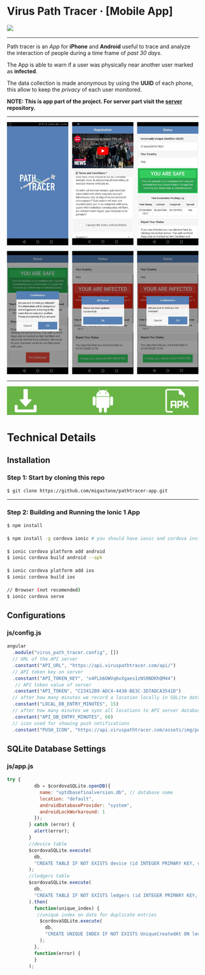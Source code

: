 Virus Path Tracer &middot; [Mobile App]
===========================================================================

[![](https://d1aettbyeyfilo.cloudfront.net/migastone/3216354_1548953319823Logo_Migastone_blue400px.png)](https://www.migastone.com/)

-------------------------------------------------------------------------------
Path tracer is an *App* for **iPhone** and **Android** useful to trace and analyze the interaction of people during a time frame of *past 30 days*.

The App is able to warn if a user was physically near another user marked as **infected**.

The data collection is made anonymous by using the **UUID** of each phone, this allow to keep the *privacy* of each user monitored.

**NOTE: This is app part of the project. For server part visit the [server](https://github.com/migastone/pathtracer-server "server") repository.**

----------------------------------------------------------------------------
[![Download Android APK](https://github.com/migastone/pathtracer-app/raw/master/docs_images/app_poster.png)](https://github.com/migastone/pathtracer-app/raw/master/platforms/android/app/build/outputs/apk/debug/app-debug.apk)

----------------------------------------------------------------------------
[![Download Android APK](https://github.com/migastone/pathtracer-app/raw/master/docs_images/android_download_poster.png)](https://github.com/migastone/pathtracer-app/raw/master/platforms/android/app/build/outputs/apk/debug/app-debug.apk)

Technical Details
===========================================================================

## Installation

### Step 1: Start by cloning this repo

```bash
$ git clone https://github.com/migastone/pathtracer-app.git
```

----------------------------------------------------------------------------

### Step 2:  Building and Running the Ionic 1 App

```bash
$ npm install

$ npm install -g cordova ionic # you should have ionic and cordova installed

$ ionic cordova platform add android
$ ionic cordova build android --apk

$ ionic cordova platform add ios
$ ionic cordova build ios

// Browser (not recomended)
$ ionic cordova serve  
```

## Configurations

### js/config.js

```Javascript
angular
  .module("virus_path_tracer.config", [])
  // URL of the API server
  .constant("API_URL", "https://api.viruspathtracer.com/api/") 
  // API token key on server
  .constant("API_TOKEN_KEY", "o4FLb6OWVq6vXgaes1zNS0NDKhQM44") 
   // API token value of server
  .constant("API_TOKEN", "C23412B9-ADC4-4438-BE3C-3D7ADCA3541D")
  // after how many minutes we record a location locally in SQLite database (if there is a location)
  .constant("LOCAL_DB_ENTRY_MINUTES", 15) 
  // after how many minutes we sync all locations to API server database (if there is a location)
  .constant("API_DB_ENTRY_MINUTES", 60)
  // icon used for showing push notifications
  .constant("PUSH_ICON", "https://api.viruspathtracer.com/assets/img/push_icon.png");
```
## SQLite Database Settings

### js/app.js

```Javascript
try {
          db = $cordovaSQLite.openDB({
            name: "vptdbasefinalversion.db", // database name
            location: "default",
            androidDatabaseProvider: "system",
            androidLockWorkaround: 1
          });
        } catch (error) {
          alert(error);
        }
		//device table
        $cordovaSQLite.execute(
          db,
          "CREATE TABLE IF NOT EXISTS device (id INTEGER PRIMARY KEY, country TEXT, platform TEXT, uuid TEXT, version TEXT, manufacturer TEXT, is_infected INTEGER DEFAULT 0, infected_marked_by TEXT, infected_at TEXT, created_at TEXT DEFAULT CURRENT_TIMESTAMP)"
        );
		//ledgers table
        $cordovaSQLite.execute(
          db,
          "CREATE TABLE IF NOT EXISTS ledgers (id INTEGER PRIMARY KEY, latitude TEXT, longitude TEXT, status INTEGER DEFAULT 0, created_at TEXT DEFAULT CURRENT_TIMESTAMP)"
        ).then(
          function(unique_index) {
		   //unique index on date for duplicate entries
            $cordovaSQLite.execute(
              db,
              "CREATE UNIQUE INDEX IF NOT EXISTS UniqueCreatedAt ON ledgers (created_at)"
            );
          },
          function(error) {
          }
        );
```
